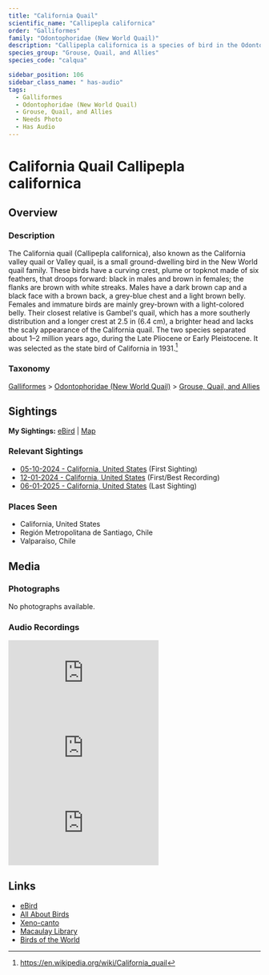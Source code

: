 ```yaml
---
title: "California Quail"
scientific_name: "Callipepla californica"
order: "Galliformes"
family: "Odontophoridae (New World Quail)"
description: "Callipepla californica is a species of bird in the Odontophoridae (New World Quail) family. It has been observed 11 times. It has been recorded."
species_group: "Grouse, Quail, and Allies"
species_code: "calqua"

sidebar_position: 106
sidebar_class_name: " has-audio"
tags: 
  - Galliformes
  - Odontophoridae (New World Quail)
  - Grouse, Quail, and Allies
  - Needs Photo
  - Has Audio
---
```


# California Quail <span className='sci_name'>Callipepla californica</span>

## Overview

### Description
The California quail (Callipepla californica), also known as the California valley quail or Valley quail, is a small ground-dwelling bird in the New World quail family. These birds have a curving crest, plume or topknot   made of six feathers, that droops forward: black in males and brown in females; the flanks are brown with white streaks. Males have a dark brown cap and a black face with a brown back, a grey-blue chest and a light brown belly. Females and immature birds are mainly grey-brown with a light-colored belly.
Their closest relative is Gambel's quail, which has a more southerly distribution and a longer crest at 2.5 in (6.4 cm), a brighter head and lacks the scaly appearance of the California quail. The two species separated about 1–2 million years ago, during the Late Pliocene or Early Pleistocene. It was selected as the state bird of California in 1931.[^1]

[^1]: https://en.wikipedia.org/wiki/California_quail

### Taxonomy
[Galliformes](/tags/galliformes) > [Odontophoridae (New World Quail)](/tags/odontophoridae-new-world-quail) > [Grouse, Quail, and Allies](/tags/grouse-quail-and-allies)


## Sightings

**My Sightings:** [eBird](https://ebird.org/lifelist?r=world&time=life&spp=calqua) | [Map](/map?species_code=calqua)

### Relevant Sightings

* [05-10-2024 - California, United States](https://ebird.org/checklist/S173221717) (First Sighting)
* [12-01-2024 - California, United States](https://ebird.org/checklist/S204217558) (First/Best Recording)
* [06-01-2025 - California, United States](https://ebird.org/checklist/S245649846) (Last Sighting)

### Places Seen

* California, United States
* Región Metropolitana de Santiago, Chile
* Valparaíso, Chile



## Media
### Photographs
No photographs available.

### Audio Recordings
<iframe className="audio_iframe" src="https://macaulaylibrary.org/asset/626995523/embed" frameBorder="0" allowFullScreen></iframe>
<iframe className="audio_iframe" src="https://macaulaylibrary.org/asset/626995524/embed" frameBorder="0" allowFullScreen></iframe>
<iframe className="audio_iframe" src="https://macaulaylibrary.org/asset/627274791/embed" frameBorder="0" allowFullScreen></iframe>

## Links
* [eBird](https://ebird.org/species/calqua) 
* [All About Birds](https://www.allaboutbirds.org/guide/calqua) 
* [Xeno-canto](https://www.xeno-canto.org/species/callipepla-californica) 
* [Macaulay Library](https://search.macaulaylibrary.org/catalog?taxonCode=calqua&sort=rating_rank_desc)
* [Birds of the World](https://birdsoftheworld.org/bow/species/calqua)
